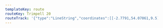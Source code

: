 ```yaml
---
templateKey: route
routeKey: Trimpell 20
routeTrack: '{"type":"LineString","coordinates":[[-2.7791,54.07061,9.5],[-2.77939,54.07101,8.7],[-2.77994,54.07089,8.3],[-2.78231,54.0703,8],[-2.78258,54.07022,8.2],[-2.78645,54.06909,6.7],[-2.78694,54.06888,6.7],[-2.78847,54.06821,6.3],[-2.78856,54.06815,6.3],[-2.78894,54.0679,6.3],[-2.78919,54.06774,6.3],[-2.78984,54.06731,6.6],[-2.79034,54.0671,6.5],[-2.79123,54.06628,6.8],[-2.79139,54.06609,6.8],[-2.79195,54.06546,6.5],[-2.79213,54.06506,6.1],[-2.79209,54.06476,6],[-2.79186,54.06428,6.8],[-2.79176,54.06422,6.9],[-2.79147,54.06418,6.8],[-2.79136,54.06414,6.7],[-2.79134,54.06411,6.7],[-2.79134,54.06408,6.7],[-2.79139,54.06362,6.6],[-2.79129,54.06295,7],[-2.79122,54.06275,7.9],[-2.79099,54.06203,8.4],[-2.79076,54.06152,8.5],[-2.7907,54.06001,8.9],[-2.79101,54.0592,9.3],[-2.79136,54.05825,8.2],[-2.79182,54.05774,7.7],[-2.79258,54.05754,7.5],[-2.79308,54.0573,6.7],[-2.79349,54.05691,6.4],[-2.79423,54.05593,7],[-2.79435,54.05535,8.1],[-2.7944,54.05529,8.1],[-2.79459,54.05504,8.1],[-2.79561,54.05424,6.5],[-2.79597,54.05396,6],[-2.79604,54.05385,6],[-2.79609,54.05377,6],[-2.79615,54.05364,6.1],[-2.79626,54.05341,6.4],[-2.79628,54.05338,6.4],[-2.79636,54.05326,6.6],[-2.79643,54.05315,6.6],[-2.79646,54.05309,6.6],[-2.79662,54.05299,6.6],[-2.79695,54.05286,6.6],[-2.79731,54.05272,6.6],[-2.79737,54.0527,6.6],[-2.79744,54.05267,6.7],[-2.79779,54.0525,6.8],[-2.79782,54.05232,6.8],[-2.79783,54.05223,6.8],[-2.79786,54.05217,6.7],[-2.79795,54.05214,6.6],[-2.79802,54.05214,6.6],[-2.79808,54.05217,6.5],[-2.79817,54.05229,6.3],[-2.79911,54.05211,6.4],[-2.79967,54.05202,6.5],[-2.80027,54.05191,6.5],[-2.80065,54.05186,6.5],[-2.80118,54.05184,6.7],[-2.80166,54.05187,7.2],[-2.80212,54.05192,7.1],[-2.80218,54.05195,7.1],[-2.80249,54.0522,7],[-2.8025,54.05227,7],[-2.8025,54.05233,6.9],[-2.80235,54.05276,5.7],[-2.8023,54.05294,5.5],[-2.80228,54.05305,5.5],[-2.80238,54.05319,5.5],[-2.80279,54.05365,6],[-2.80307,54.05399,6],[-2.80351,54.05432,6.9],[-2.8039,54.0546,7.7],[-2.80437,54.05484,7.4],[-2.80496,54.05509,7.9],[-2.80558,54.0553,8.2],[-2.80693,54.05559,8.6],[-2.80703,54.05561,8.7],[-2.80769,54.05573,9],[-2.8079,54.05575,9.1],[-2.8082,54.05568,9.2],[-2.80954,54.05568,9.5],[-2.8131,54.05558,11.1],[-2.81347,54.05556,10.9],[-2.81572,54.05545,10],[-2.81737,54.05544,9.1],[-2.81914,54.0554,9.2],[-2.82088,54.05554,8.9],[-2.82149,54.05561,8.7],[-2.82157,54.05562,8.7],[-2.82221,54.05574,8.5],[-2.82293,54.05591,8.1],[-2.82415,54.05619,8.4],[-2.82423,54.05622,8.5],[-2.82599,54.05683,9.6],[-2.82641,54.05701,10],[-2.82716,54.0573,10.1],[-2.82861,54.05784,9.5],[-2.82871,54.05785,9.5],[-2.82878,54.05786,9.5],[-2.82894,54.0579,9.5],[-2.82974,54.05818,9.1],[-2.83138,54.05876,8.9],[-2.83213,54.05904,8.6],[-2.83217,54.05906,8.6],[-2.83262,54.05923,8.7],[-2.83293,54.05935,8.4],[-2.83324,54.05949,8.1],[-2.83335,54.05958,8.1],[-2.83367,54.0597,8.1],[-2.8338,54.05972,8],[-2.83394,54.05972,7.9],[-2.83472,54.06001,7.3],[-2.83482,54.06011,7.2],[-2.83487,54.0602,7.2],[-2.83498,54.06026,7.1],[-2.83621,54.06074,7.2],[-2.83681,54.06097,7.2],[-2.8375,54.06123,7.2],[-2.83849,54.0616,7.4],[-2.84075,54.06246,8.4],[-2.8439,54.06364,7.5],[-2.84447,54.06383,7.2],[-2.84462,54.06388,7],[-2.84816,54.0652,6.9],[-2.84921,54.0656,6.8],[-2.84926,54.06562,6.8],[-2.85111,54.06631,6.4],[-2.85114,54.06627,6.4],[-2.85121,54.06621,6.4],[-2.85134,54.06617,6.3],[-2.85158,54.06615,6.3],[-2.85408,54.06632,6.2],[-2.85578,54.06625,6],[-2.85618,54.06623,6],[-2.85706,54.06609,5.9],[-2.8584,54.06589,6.3],[-2.85978,54.06559,7.2],[-2.85987,54.06568,7.3],[-2.85988,54.06574,7.3],[-2.85986,54.06583,7.3],[-2.85976,54.06594,7.3],[-2.85899,54.06655,6.7],[-2.85824,54.06722,6.2],[-2.8582,54.06728,6.2],[-2.85733,54.06861,6.4],[-2.85726,54.06858,6.3],[-2.85669,54.06837,6.1],[-2.85378,54.0673,6.6],[-2.85268,54.06689,6.4],[-2.85111,54.06631,6.6],[-2.84921,54.0656,6.9],[-2.84816,54.0652,6.8],[-2.84462,54.06388,7.5],[-2.84447,54.06383,7.6],[-2.8439,54.06364,7.8],[-2.84214,54.06298,8.4],[-2.84075,54.06246,8.2],[-2.83849,54.0616,7.2],[-2.8375,54.06123,7.2],[-2.83681,54.06097,7.2],[-2.83621,54.06074,7.1],[-2.83498,54.06026,7.4],[-2.83487,54.0602,7.5],[-2.83482,54.06011,7.6],[-2.83472,54.06001,7.7],[-2.83394,54.05972,8.1],[-2.8338,54.05972,8.1],[-2.83367,54.0597,8.2],[-2.83335,54.05958,8.6],[-2.83324,54.05949,8.7],[-2.83293,54.05935,8.6],[-2.83217,54.05906,8.9],[-2.83213,54.05904,8.9],[-2.83138,54.05876,8.9],[-2.83021,54.05835,9.4],[-2.82894,54.0579,9.7],[-2.82878,54.05786,9.9],[-2.82871,54.05785,10],[-2.82861,54.05784,10.1],[-2.82716,54.0573,10.1],[-2.82641,54.05701,9.3],[-2.82599,54.05683,8.8],[-2.82423,54.05622,8.1],[-2.82415,54.05619,8.1],[-2.82221,54.05574,8.5],[-2.82157,54.05562,9],[-2.82149,54.05561,9],[-2.82088,54.05554,9.2],[-2.8201,54.05548,9.3],[-2.81914,54.0554,8.9],[-2.81737,54.05544,9.4],[-2.81572,54.05545,10.4],[-2.8131,54.05558,11.1],[-2.80954,54.05568,9.4],[-2.80898,54.05568,9.2],[-2.8082,54.05568,8.9],[-2.8079,54.05575,8.7],[-2.80769,54.05573,8.6],[-2.80693,54.05559,8.4],[-2.80558,54.0553,7.8],[-2.80514,54.05515,8.3],[-2.80496,54.05509,8.5],[-2.80437,54.05484,7.6],[-2.8039,54.0546,6.7],[-2.80351,54.05432,6.7],[-2.80307,54.05399,5.9],[-2.80279,54.05365,5.6],[-2.80238,54.05319,5.8],[-2.80228,54.05305,5.8],[-2.8023,54.05294,5.8],[-2.80242,54.05255,6.6],[-2.8025,54.05233,7.4],[-2.8025,54.05227,7.7],[-2.8025,54.05225,7.7],[-2.80249,54.0522,8],[-2.80287,54.0521,8.4],[-2.80305,54.05212,8.4],[-2.80318,54.05225,8.3],[-2.80379,54.05272,6.5],[-2.8038,54.05276,6.3],[-2.80405,54.05297,6.8],[-2.80425,54.05312,7.3],[-2.80438,54.05322,6.9],[-2.8046,54.05339,6.2],[-2.8049,54.05361,6.3],[-2.8053,54.05385,7.1],[-2.80542,54.05392,7.3],[-2.80573,54.05409,6.9],[-2.80625,54.0543,7],[-2.80663,54.05442,7.3],[-2.80707,54.0545,7.5],[-2.80764,54.05453,7.4],[-2.80765,54.05453,7.4],[-2.80844,54.05452,6.8],[-2.80851,54.05452,6.7],[-2.80858,54.05452,6.6],[-2.8088,54.05452,6.2],[-2.80883,54.05456,6.2],[-2.80886,54.05464,6.2],[-2.80891,54.05466,6.2],[-2.80907,54.05469,6.2],[-2.80943,54.05471,6.2],[-2.80957,54.0547,6.1],[-2.81026,54.05461,6.2],[-2.81031,54.05458,6.3],[-2.81042,54.05456,6.3],[-2.81131,54.05442,6],[-2.81198,54.0543,5.9],[-2.81211,54.05428,5.9],[-2.81213,54.05426,5.9],[-2.8122,54.05424,5.9],[-2.81225,54.05425,5.9],[-2.8125,54.05421,6.1],[-2.81253,54.05419,6.1],[-2.81259,54.05418,6.2],[-2.81264,54.05418,6.2],[-2.81299,54.05412,5.9],[-2.813,54.0541,5.9],[-2.8131,54.05408,5.8],[-2.81314,54.05404,5.7],[-2.81329,54.05383,5.7],[-2.81332,54.05381,5.7],[-2.81336,54.05381,5.7],[-2.81343,54.05381,5.7],[-2.81394,54.05366,5.4],[-2.81492,54.05336,5.9],[-2.8155,54.05318,5.7],[-2.81571,54.05311,5.6],[-2.81582,54.05305,5.8],[-2.81599,54.053,6],[-2.81633,54.05294,6.3],[-2.8165,54.05292,6.2],[-2.81665,54.05291,6.2],[-2.81679,54.05289,6.2],[-2.81787,54.05266,6.7],[-2.81858,54.05252,6.5],[-2.82049,54.05211,6],[-2.82073,54.052,5.8],[-2.82079,54.05198,5.7],[-2.82094,54.05193,5.7],[-2.82236,54.05154,5.2],[-2.82345,54.0513,5],[-2.82395,54.05119,5.1],[-2.82419,54.05109,5.5],[-2.82437,54.051,5.5],[-2.82487,54.05069,5.5],[-2.82482,54.05066,5.6],[-2.82499,54.05056,5.9],[-2.8255,54.05027,6],[-2.826,54.04995,5.7],[-2.82613,54.04988,5.9],[-2.82639,54.04971,6.2],[-2.82667,54.04952,6.2],[-2.82697,54.0493,6.2],[-2.8273,54.04906,6.1],[-2.82744,54.04892,6],[-2.82752,54.04885,6.1],[-2.82753,54.04882,6.1],[-2.82761,54.04865,6.2],[-2.82791,54.04819,6.4],[-2.82841,54.04749,6.2],[-2.82875,54.04699,6],[-2.82912,54.04656,6],[-2.82921,54.04645,6],[-2.82957,54.04603,5.9],[-2.82985,54.04569,5.7],[-2.82998,54.0455,5.7],[-2.83011,54.04523,5.7],[-2.83009,54.04511,5.6],[-2.82998,54.04469,5.3],[-2.82984,54.04412,5.3],[-2.82998,54.04469,5.7],[-2.83009,54.04511,5.9],[-2.83011,54.04523,5.9],[-2.82998,54.0455,5.9],[-2.82985,54.04569,6],[-2.82957,54.04603,6],[-2.82921,54.04645,6.3],[-2.82912,54.04656,6.2],[-2.82875,54.04699,6.1],[-2.82841,54.04749,6.4],[-2.82791,54.04819,6.4],[-2.82761,54.04865,6.2],[-2.82753,54.04882,6.2],[-2.82752,54.04885,6.2],[-2.82744,54.04892,6.2],[-2.8273,54.04906,6.2],[-2.82697,54.0493,6.2],[-2.82667,54.04952,6.1],[-2.82639,54.04971,5.8],[-2.82613,54.04988,5.3],[-2.826,54.04995,5.4],[-2.8255,54.05027,5.8],[-2.82499,54.05056,5],[-2.82482,54.05066,4.8],[-2.82487,54.05069,4.9],[-2.82437,54.051,5.1],[-2.82419,54.05109,5],[-2.82395,54.05119,5.1],[-2.82345,54.0513,5.5],[-2.82236,54.05154,5.6],[-2.82094,54.05193,6.4],[-2.82073,54.052,6.2],[-2.82049,54.05211,6.1],[-2.81858,54.05252,6.1],[-2.81679,54.05289,5.9],[-2.81665,54.05291,5.8],[-2.8165,54.05292,5.8],[-2.81633,54.05294,5.8],[-2.81599,54.053,5.7],[-2.81582,54.05305,5.6],[-2.81571,54.05311,5.5],[-2.8155,54.05318,5.3],[-2.81492,54.05336,5.8],[-2.81462,54.05345,6.1],[-2.81394,54.05366,5.8],[-2.81343,54.05381,5.8],[-2.81336,54.05381,5.9],[-2.81332,54.05381,5.9],[-2.81329,54.05383,5.9],[-2.81314,54.05404,5.9],[-2.8131,54.05408,5.9],[-2.813,54.0541,5.9],[-2.81299,54.05412,5.9],[-2.81264,54.05418,6],[-2.81259,54.05418,6],[-2.81253,54.05419,6],[-2.8125,54.05421,6],[-2.81225,54.05425,6.1],[-2.8122,54.05424,6.2],[-2.81213,54.05426,6.2],[-2.81211,54.05428,6.2],[-2.81131,54.05442,6.3],[-2.81042,54.05456,6.2],[-2.81031,54.05458,6.2],[-2.81026,54.05461,6.2],[-2.81022,54.05461,6.2],[-2.80957,54.0547,6.5],[-2.80943,54.05471,6.7],[-2.80907,54.05469,7.5],[-2.80891,54.05466,7.5],[-2.80886,54.05464,7.5],[-2.80883,54.05456,7.5],[-2.8088,54.05452,7.5],[-2.80858,54.05452,7.5],[-2.80851,54.05452,7.5],[-2.80844,54.05452,7.5],[-2.80765,54.05453,7.3],[-2.80707,54.0545,6.9],[-2.80663,54.05442,6.5],[-2.80625,54.0543,6.4],[-2.80573,54.05409,7.3],[-2.80542,54.05392,6.6],[-2.8053,54.05385,6.3],[-2.8049,54.05361,6.1],[-2.8046,54.05339,7.1],[-2.80438,54.05322,7.8],[-2.80425,54.05312,8],[-2.80405,54.05297,8.4],[-2.8038,54.05276,8.4],[-2.80379,54.05272,8.4],[-2.80318,54.05225,8.6],[-2.80305,54.05212,8.3],[-2.80287,54.0521,7.9],[-2.80249,54.0522,7.1],[-2.80218,54.05195,6.6],[-2.80212,54.05192,6.6],[-2.80166,54.05187,6.5],[-2.80118,54.05184,6.6],[-2.80065,54.05186,6.8],[-2.80027,54.05191,6.7],[-2.79967,54.05202,6.3],[-2.79944,54.05206,6.3],[-2.79911,54.05211,6.6],[-2.79817,54.05229,6.3],[-2.79808,54.05217,6.5],[-2.79802,54.05214,6.6],[-2.79795,54.05214,6.6],[-2.79786,54.05217,6.6],[-2.79783,54.05223,6.6],[-2.79782,54.05232,6.6],[-2.79779,54.0525,6.6],[-2.79744,54.05267,6.6],[-2.79737,54.0527,6.6],[-2.79731,54.05272,6.6],[-2.79695,54.05286,6.2],[-2.79662,54.05299,6.6],[-2.79646,54.05309,6.9],[-2.79636,54.05326,6.8],[-2.79628,54.05338,6.6],[-2.79626,54.05341,6.6],[-2.79623,54.05347,6.5],[-2.79615,54.05364,7],[-2.79609,54.05377,7.3],[-2.79604,54.05385,7.4],[-2.79597,54.05396,7.4],[-2.79561,54.05424,7.7],[-2.79459,54.05504,6.6],[-2.7944,54.05529,6.3],[-2.79435,54.05535,6.4],[-2.79423,54.05593,6.7],[-2.79349,54.05691,7.2],[-2.79308,54.0573,8.5],[-2.79258,54.05754,8.6],[-2.79182,54.05774,8.6],[-2.79136,54.05825,9.3],[-2.7907,54.06001,8.5],[-2.79076,54.06152,8.3],[-2.79081,54.06162,7.8],[-2.79099,54.06203,6.6],[-2.79129,54.06295,6.7],[-2.79139,54.06362,5.9],[-2.79134,54.06408,6.1],[-2.79134,54.06411,6.1],[-2.79136,54.06414,6.1],[-2.79147,54.06418,6.1],[-2.79176,54.06422,6.2],[-2.79186,54.06428,6.3],[-2.79209,54.06476,6.8],[-2.79213,54.06506,6.8],[-2.79195,54.06546,6.9],[-2.79123,54.06628,6.6],[-2.79034,54.0671,6.6],[-2.78984,54.06731,6.3],[-2.78919,54.06774,6.7],[-2.78894,54.0679,6.7],[-2.78856,54.06815,6.8],[-2.78847,54.06821,6.8],[-2.7866,54.06903,7.3],[-2.78645,54.06909,7.4],[-2.78231,54.0703,8.1],[-2.77994,54.07089,8.8],[-2.77939,54.07101,9.1],[-2.77726,54.07158,9.4],[-2.77608,54.07199,11.1],[-2.77544,54.07225,10.7],[-2.77374,54.07299,12.6],[-2.77224,54.07348,13.3],[-2.77178,54.07364,12.6],[-2.76961,54.07417,13.4],[-2.76803,54.0744,14.9],[-2.76585,54.07454,15.1],[-2.76389,54.07461,13.3],[-2.76182,54.07468,10.8],[-2.76155,54.07469,10.1],[-2.76149,54.07469,10.1],[-2.76143,54.07469,10.1],[-2.76087,54.07469,10.2],[-2.76084,54.07469,10.2],[-2.76079,54.07469,10.2],[-2.75998,54.0747,12.4],[-2.75959,54.0747,13.9],[-2.75865,54.0747,15.1],[-2.75632,54.07468,20.5],[-2.7542,54.07465,21.3],[-2.75362,54.07464,21.6],[-2.75184,54.07461,23.1],[-2.74959,54.07473,23.5],[-2.74707,54.07517,21.2],[-2.7468,54.07523,20.1],[-2.74536,54.07558,26.6],[-2.74395,54.07594,28],[-2.74283,54.07622,25.8],[-2.74214,54.07631,26.3],[-2.74119,54.07646,26.7],[-2.739,54.07655,27],[-2.7387,54.07656,26.9],[-2.73714,54.07653,21.1],[-2.73562,54.0765,19.9],[-2.73551,54.07649,20.7],[-2.73435,54.07644,21.9],[-2.7327,54.07637,15.4],[-2.73252,54.07635,15.2],[-2.7323,54.07634,15],[-2.73124,54.07629,18.3],[-2.73008,54.07624,19.8],[-2.72926,54.0762,21.1],[-2.72844,54.07616,22.9],[-2.72747,54.07614,23.9],[-2.72465,54.07621,26.3],[-2.72445,54.07624,26.3],[-2.72439,54.07625,26.3],[-2.72295,54.07647,26.1],[-2.72192,54.07661,25.3],[-2.72109,54.0768,25.1],[-2.71989,54.07704,24.4],[-2.7197,54.07708,24.3],[-2.71849,54.07733,24.3],[-2.71847,54.0773,24.3],[-2.71845,54.07725,24.3],[-2.71832,54.07725,24.3],[-2.71633,54.07747,23.3],[-2.71466,54.07766,22],[-2.71382,54.07774,21.8],[-2.71351,54.07778,21.5],[-2.71086,54.07807,20.6],[-2.7085,54.0783,20.5],[-2.70691,54.0785,21.5],[-2.70631,54.07859,22.5],[-2.70632,54.07853,22.6],[-2.70628,54.07841,23],[-2.70624,54.07836,23.2],[-2.70628,54.07841,23.3],[-2.70548,54.07852,24.5],[-2.70392,54.07869,23.9],[-2.70328,54.07875,24],[-2.7024,54.07884,24],[-2.70052,54.07903,21.8],[-2.69983,54.07908,23.1],[-2.69936,54.07913,23],[-2.69914,54.07915,23],[-2.69887,54.07918,23],[-2.69833,54.07935,23.9],[-2.69464,54.0813,24.8],[-2.69303,54.08216,24.2],[-2.69263,54.08235,22.8],[-2.693,54.08231,22.6],[-2.69339,54.08216,24.7],[-2.69491,54.08147,25.6],[-2.69687,54.0805,19.9],[-2.69794,54.08002,21.5],[-2.69911,54.07958,21.6],[-2.69941,54.07954,21.9],[-2.69949,54.07952,22.2],[-2.70171,54.07908,22.8],[-2.70518,54.0787,20.7],[-2.70599,54.07862,20.3],[-2.70631,54.07859,20.6],[-2.70691,54.0785,20.7],[-2.7085,54.0783,20.6],[-2.71086,54.07807,21.8],[-2.71351,54.07778,23.5],[-2.71382,54.07774,23.5],[-2.71466,54.07766,24.3],[-2.71633,54.07747,24.3],[-2.71832,54.07725,25.5],[-2.71845,54.07725,25.5],[-2.71847,54.0773,25.5],[-2.71849,54.07733,25.5],[-2.71989,54.07704,26.4],[-2.72109,54.0768,26.3],[-2.72125,54.07676,26.3],[-2.72192,54.07661,26.4],[-2.72295,54.07647,25.8],[-2.72439,54.07625,24.1],[-2.72445,54.07624,24],[-2.72465,54.07621,23.5],[-2.72747,54.07614,18.8],[-2.72844,54.07616,17.2],[-2.72926,54.0762,15.5],[-2.73008,54.07624,16.6],[-2.73124,54.07629,23.4],[-2.7323,54.07634,18.7],[-2.73252,54.07635,17.2],[-2.7327,54.07637,17.1],[-2.73435,54.07644,25.6],[-2.73551,54.07649,26.7],[-2.73562,54.0765,26.8],[-2.73735,54.07653,26.8],[-2.7387,54.07656,26.2],[-2.739,54.07655,26],[-2.74119,54.07646,28],[-2.74214,54.07631,26.8],[-2.74283,54.07622,24.9],[-2.74395,54.07594,23.7],[-2.74536,54.07558,21.9],[-2.7468,54.07523,21.9],[-2.74707,54.07517,21.1],[-2.74959,54.07473,22.2],[-2.75184,54.07461,21.3],[-2.75213,54.07461,21.1],[-2.75362,54.07464,19.1],[-2.75632,54.07468,13.2],[-2.75865,54.0747,11.7],[-2.75959,54.0747,12.3],[-2.75998,54.0747,12.6],[-2.76079,54.07469,13],[-2.76084,54.07469,13],[-2.76087,54.07469,13.1],[-2.76143,54.07469,13.9],[-2.76149,54.07469,14],[-2.76155,54.07469,14.1],[-2.76182,54.07468,14.5],[-2.76389,54.07461,15.1],[-2.76585,54.07454,13.9],[-2.76803,54.0744,12.8],[-2.76961,54.07417,13.2],[-2.77178,54.07364,11.8],[-2.77374,54.07299,9.8],[-2.77544,54.07225,9.4],[-2.77608,54.07199,9.2],[-2.77726,54.07158,8.8],[-2.77939,54.07101,8.8]]}'
---
```

